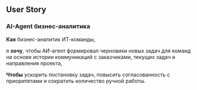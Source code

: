 ## User Story

### AI-Agent бизнес-аналитика

**Как** бизнес-аналитик ИТ-команды,

я **хочу**, чтобы АИ-агент формировал черновики новых задач для команд на основе истории коммуникаций с заказчиками, текущих задач и направления проекта,

**Чтобы** ускорить постановку задач, повысить согласованность с приоритетами и сократить количество ручной работы.